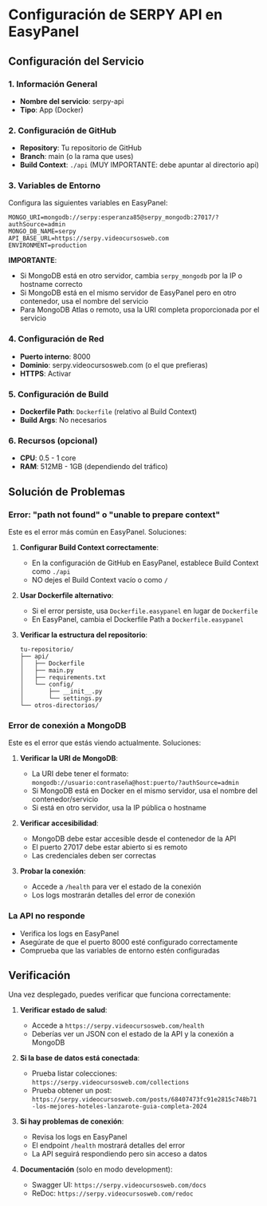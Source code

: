 # Configuración de SERPY API en EasyPanel

## Configuración del Servicio

### 1. Información General
- **Nombre del servicio**: serpy-api
- **Tipo**: App (Docker)

### 2. Configuración de GitHub
- **Repository**: Tu repositorio de GitHub
- **Branch**: main (o la rama que uses)
- **Build Context**: `./api` (MUY IMPORTANTE: debe apuntar al directorio api)

### 3. Variables de Entorno
Configura las siguientes variables en EasyPanel:

```
MONGO_URI=mongodb://serpy:esperanza85@serpy_mongodb:27017/?authSource=admin
MONGO_DB_NAME=serpy
API_BASE_URL=https://serpy.videocursosweb.com
ENVIRONMENT=production
```

**IMPORTANTE**: 
- Si MongoDB está en otro servidor, cambia `serpy_mongodb` por la IP o hostname correcto
- Si MongoDB está en el mismo servidor de EasyPanel pero en otro contenedor, usa el nombre del servicio
- Para MongoDB Atlas o remoto, usa la URI completa proporcionada por el servicio

### 4. Configuración de Red
- **Puerto interno**: 8000
- **Dominio**: serpy.videocursosweb.com (o el que prefieras)
- **HTTPS**: Activar

### 5. Configuración de Build
- **Dockerfile Path**: `Dockerfile` (relativo al Build Context)
- **Build Args**: No necesarios

### 6. Recursos (opcional)
- **CPU**: 0.5 - 1 core
- **RAM**: 512MB - 1GB (dependiendo del tráfico)

## Solución de Problemas

### Error: "path not found" o "unable to prepare context"
Este es el error más común en EasyPanel. Soluciones:

1. **Configurar Build Context correctamente**:
   - En la configuración de GitHub en EasyPanel, establece Build Context como `./api`
   - NO dejes el Build Context vacío o como `/`

2. **Usar Dockerfile alternativo**:
   - Si el error persiste, usa `Dockerfile.easypanel` en lugar de `Dockerfile`
   - En EasyPanel, cambia el Dockerfile Path a `Dockerfile.easypanel`

3. **Verificar la estructura del repositorio**:
   ```
   tu-repositorio/
   ├── api/
   │   ├── Dockerfile
   │   ├── main.py
   │   ├── requirements.txt
   │   └── config/
   │       ├── __init__.py
   │       └── settings.py
   └── otros-directorios/
   ```

### Error de conexión a MongoDB
Este es el error que estás viendo actualmente. Soluciones:

1. **Verificar la URI de MongoDB**:
   - La URI debe tener el formato: `mongodb://usuario:contraseña@host:puerto/?authSource=admin`
   - Si MongoDB está en Docker en el mismo servidor, usa el nombre del contenedor/servicio
   - Si está en otro servidor, usa la IP pública o hostname

2. **Verificar accesibilidad**:
   - MongoDB debe estar accesible desde el contenedor de la API
   - El puerto 27017 debe estar abierto si es remoto
   - Las credenciales deben ser correctas

3. **Probar la conexión**:
   - Accede a `/health` para ver el estado de la conexión
   - Los logs mostrarán detalles del error de conexión

### La API no responde
- Verifica los logs en EasyPanel
- Asegúrate de que el puerto 8000 esté configurado correctamente
- Comprueba que las variables de entorno estén configuradas

## Verificación

Una vez desplegado, puedes verificar que funciona correctamente:

1. **Verificar estado de salud**: 
   - Accede a `https://serpy.videocursosweb.com/health`
   - Deberías ver un JSON con el estado de la API y la conexión a MongoDB

2. **Si la base de datos está conectada**:
   - Prueba listar colecciones: `https://serpy.videocursosweb.com/collections`
   - Prueba obtener un post: `https://serpy.videocursosweb.com/posts/68407473fc91e2815c748b71-los-mejores-hoteles-lanzarote-guia-completa-2024`

3. **Si hay problemas de conexión**:
   - Revisa los logs en EasyPanel
   - El endpoint `/health` mostrará detalles del error
   - La API seguirá respondiendo pero sin acceso a datos

4. **Documentación** (solo en modo development):
   - Swagger UI: `https://serpy.videocursosweb.com/docs`
   - ReDoc: `https://serpy.videocursosweb.com/redoc`
